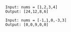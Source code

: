 ```
Input: nums = [1,2,3,4]
Output: [24,12,8,6]
```


```
Input: nums = [-1,1,0,-3,3]
Output: [0,0,9,0,0]
```